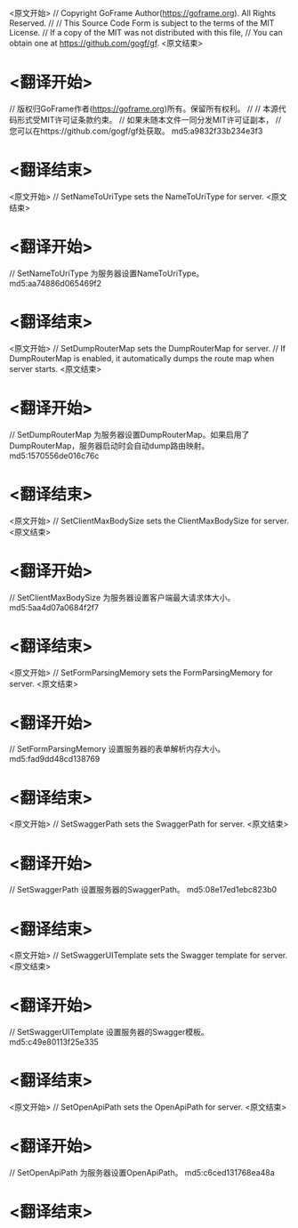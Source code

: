 
<原文开始>
// Copyright GoFrame Author(https://goframe.org). All Rights Reserved.
//
// This Source Code Form is subject to the terms of the MIT License.
// If a copy of the MIT was not distributed with this file,
// You can obtain one at https://github.com/gogf/gf.
<原文结束>

# <翻译开始>
// 版权归GoFrame作者(https://goframe.org)所有。保留所有权利。
//
// 本源代码形式受MIT许可证条款约束。
// 如果未随本文件一同分发MIT许可证副本，
// 您可以在https://github.com/gogf/gf处获取。 md5:a9832f33b234e3f3
# <翻译结束>


<原文开始>
// SetNameToUriType sets the NameToUriType for server.
<原文结束>

# <翻译开始>
// SetNameToUriType 为服务器设置NameToUriType。 md5:aa74886d065469f2
# <翻译结束>


<原文开始>
// SetDumpRouterMap sets the DumpRouterMap for server.
// If DumpRouterMap is enabled, it automatically dumps the route map when server starts.
<原文结束>

# <翻译开始>
// SetDumpRouterMap 为服务器设置DumpRouterMap。如果启用了DumpRouterMap，服务器启动时会自动dump路由映射。 md5:1570556de016c76c
# <翻译结束>


<原文开始>
// SetClientMaxBodySize sets the ClientMaxBodySize for server.
<原文结束>

# <翻译开始>
// SetClientMaxBodySize 为服务器设置客户端最大请求体大小。 md5:5aa4d07a0684f2f7
# <翻译结束>


<原文开始>
// SetFormParsingMemory sets the FormParsingMemory for server.
<原文结束>

# <翻译开始>
// SetFormParsingMemory 设置服务器的表单解析内存大小。 md5:fad9dd48cd138769
# <翻译结束>


<原文开始>
// SetSwaggerPath sets the SwaggerPath for server.
<原文结束>

# <翻译开始>
// SetSwaggerPath 设置服务器的SwaggerPath。 md5:08e17ed1ebc823b0
# <翻译结束>


<原文开始>
// SetSwaggerUITemplate sets the Swagger template for server.
<原文结束>

# <翻译开始>
// SetSwaggerUITemplate 设置服务器的Swagger模板。 md5:c49e80113f25e335
# <翻译结束>


<原文开始>
// SetOpenApiPath sets the OpenApiPath for server.
<原文结束>

# <翻译开始>
// SetOpenApiPath 为服务器设置OpenApiPath。 md5:c6ced131768ea48a
# <翻译结束>

